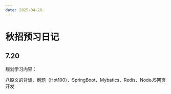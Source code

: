 ```yaml
---
date: 2025-04-28
---
```


# 秋招预习日记

## 7.20

规划学习内容：

八股文的背诵、刷题（Hot100）、SpringBoot、Mybatics、Redis、NodeJS网页开发

